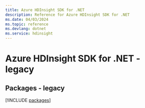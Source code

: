 ```yaml
---
title: Azure HDInsight SDK for .NET
description: Reference for Azure HDInsight SDK for .NET
ms.date: 04/03/2024
ms.topic: reference
ms.devlang: dotnet
ms.service: hdinsight
---
```

# Azure HDInsight SDK for .NET - legacy
## Packages - legacy
[!INCLUDE [packages](hdinsight-index.md)]